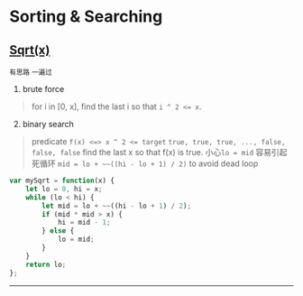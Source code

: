 # Sorting & Searching
## [Sqrt(x)](https://leetcode.com/problems/sqrtx/description/)
`有思路` `一遍过`

1. brute force
> for i in [0, x], find the last i so that `i ^ 2 <= x`.
2. binary search
> predicate `f(x) <=> x ^ 2 <= target`
`true, true, true, ..., false, false, false`
find the last x so that f(x) is true.
小心`lo = mid` 容易引起死循环
`mid = lo + ~~((hi - lo + 1) / 2)` to avoid dead loop
```javascript
var mySqrt = function(x) {
    let lo = 0, hi = x;
    while (lo < hi) {
        let mid = lo + ~~((hi - lo + 1) / 2);
        if (mid * mid > x) {
            hi = mid - 1;
        } else {
            lo = mid;
        }
    }
    return lo;
};
```
---
